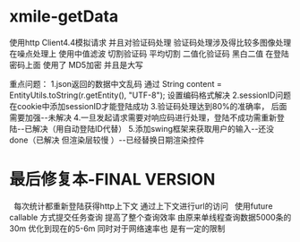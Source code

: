 # xmile-getData
使用http Client4.4模拟请求
并且对验证码处理
验证码处理涉及得比较多图像处理
在噪点处理上 使用中值滤波
切割验证码 平均切割
二值化验证码 黑白二值
在登陆密码上面 使用了 MD5加密 并且是大写


重点问题：
1.json返回的数据中文乱码  通过			String content = EntityUtils.toString(r.getEntity(), "UTF-8"); 设置编码格式解决
2.sessionID问题 在cookie中添加sessionID才能登陆成功
3.验证码处理达到80%的准确率， 后面需要加强--未解决
4.一旦发起请求需要对响应码进行处理，登陆不成功需重新登陆--已解决（用自动登陆ID代替）
5.添加swing框架来获取用户的输入--还没done（已解决 但渲染层较慢 ）--已经替换日期渲染控件

# 最后修复本-FINAL VERSION
   每次统计都重新登陆获得http上下文 通过上下文进行url的访问
   使用future callable 方式提交任务查询 提高了整个查询效率 由原来单线程查询数据5000条的30m 优化到现在的5-6m 同时对于网络速率也  是有一定的限制
